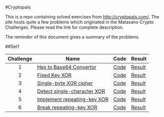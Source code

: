 #Cryptopals

This is a repo containing solved exercises from http://cryptopals.com/. The site hosts quite a few problems which originated in the Matasano Crypto Challenges. Please read the link for complete description.

The reminder of this document gives a summary of the problems.

##Set1

|Challenge|Name|Code|Result|
|:-------:|----|-|-|
|1|[Hex to Base64 Convertor](http://cryptopals.com/sets/1/challenges/1/) | [Code](c1_hex2b64.py) | [Result](results.md#c1)|
|2|[Fixed Key XOR](http://cryptopals.com/sets/1/challenges/2/) | [Code](c2_fixed_xor.py) | [Result](results.md#c2)|
|3|[Single-byte XOR cipher](http://cryptopals.com/sets/1/challenges/3/) | [Code](c3_onekeyxor.py) | [Result](results.md#c3)|
|4|[Detect single-character XOR](http://cryptopals.com/sets/1/challenges/4/) | [Code](c4_detect_xor_string.py) | [Result](results.md#c4)|
|5|[Implement repeating-key XOR](http://cryptopals.com/sets/1/challenges/5/) | [Code](c5_repeat_key_xor.py) | [Result](results.md#c5)|
|6|[Break repeating-key XOR](http://cryptopals.com/sets/1/challenges/6/) | [Code](c6_brk_rptkey_xor.py) | [Result](results.md#c6)|
